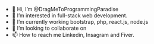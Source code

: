 - 👋 Hi, I’m @DragMeToProgrammingParadise
- 👀 I’m interested in full-stack web development.
- 🌱 I’m currently working bootstrap, php, react.js, node.js
- 💞️ I’m looking to collaborate on 
- 📫 How to reach me 
Linkedin, Insagram and Fiver.

<!---
DragMeToProgrammingParadise/DragMeToProgrammingParadise is a ✨ special ✨ repository because its `README.md` (this file) appears on your GitHub profile.
You can click the Preview link to take a look at your changes.
--->
